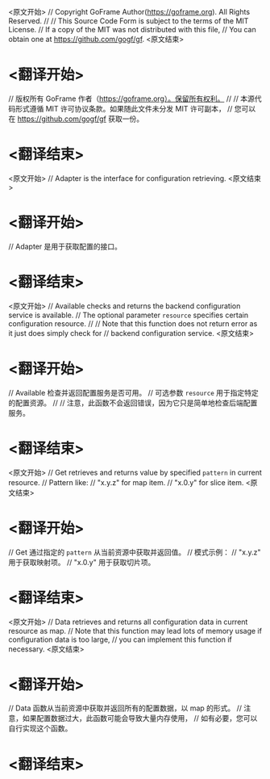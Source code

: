 
<原文开始>
// Copyright GoFrame Author(https://goframe.org). All Rights Reserved.
//
// This Source Code Form is subject to the terms of the MIT License.
// If a copy of the MIT was not distributed with this file,
// You can obtain one at https://github.com/gogf/gf.
<原文结束>

# <翻译开始>
// 版权所有 GoFrame 作者（https://goframe.org）。保留所有权利。
//
// 本源代码形式遵循 MIT 许可协议条款。如果随此文件未分发 MIT 许可副本，
// 您可以在 https://github.com/gogf/gf 获取一份。
# <翻译结束>


<原文开始>
// Adapter is the interface for configuration retrieving.
<原文结束>

# <翻译开始>
// Adapter 是用于获取配置的接口。
# <翻译结束>


<原文开始>
	// Available checks and returns the backend configuration service is available.
	// The optional parameter `resource` specifies certain configuration resource.
	//
	// Note that this function does not return error as it just does simply check for
	// backend configuration service.
<原文结束>

# <翻译开始>
// Available 检查并返回配置服务是否可用。
// 可选参数 `resource` 用于指定特定的配置资源。
//
// 注意，此函数不会返回错误，因为它只是简单地检查后端配置服务。
# <翻译结束>


<原文开始>
	// Get retrieves and returns value by specified `pattern` in current resource.
	// Pattern like:
	// "x.y.z" for map item.
	// "x.0.y" for slice item.
<原文结束>

# <翻译开始>
// Get 通过指定的 `pattern` 从当前资源中获取并返回值。
// 模式示例：
// "x.y.z" 用于获取映射项。
// "x.0.y" 用于获取切片项。
# <翻译结束>


<原文开始>
	// Data retrieves and returns all configuration data in current resource as map.
	// Note that this function may lead lots of memory usage if configuration data is too large,
	// you can implement this function if necessary.
<原文结束>

# <翻译开始>
// Data 函数从当前资源中获取并返回所有的配置数据，以 map 的形式。
// 注意，如果配置数据过大，此函数可能会导致大量内存使用，
// 如有必要，您可以自行实现这个函数。
# <翻译结束>

